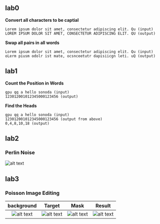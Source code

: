 ## lab0 <br />

**Convert all characters to be captial** <br />
```
Lorem ipsum dolor sit amet, consectetur adipiscing elit. Qu (input)
LOREM IPSUM DOLOR SIT AMET, CONSECTETUR ADIPISCING ELIT. QU (output)
```
**Swap all pairs in all words** <br />
```
Lorem ipsum dolor sit amet, consectetur adipiscing elit. Qu (input)
oLerm piusm odolr ist mate, ocsnceetutr dapisiicgn leti. uQ (output)
```

## lab1 <br />
**Count the Position in Words** <br />
```
gpu qq a hello sonoda (input) 
123012001012345000123456 (output) 
```
**Find the Heads** <br />
```
gpu qq a hello sonoda (input) 
123012001012345000123456 (output from above) 
0,4,8,10,18 (output) 
```
## lab2 <br />
### Perlin Noise <br />
![alt text](https://github.com/yafangshih/GPGPU_Programming_2016S/blob/master/lab2/result.png) <br />

## lab3 <br />
### Poisson Image Editing <br />

| background | Target | Mask | Result |
| :----: | :----: | :----: | :----: |
| ![alt text](https://github.com/yafangshih/GPGPU_Programming_2016S/blob/master/lab3/img_for_readme/img_background.png) | ![alt text](https://github.com/yafangshih/GPGPU_Programming_2016S/blob/master/lab3/img_for_readme/img_target.png) | ![alt text](https://github.com/yafangshih/GPGPU_Programming_2016S/blob/master/lab3/img_for_readme/img_mask.png) | ![alt text](https://github.com/yafangshih/GPGPU_Programming_2016S/blob/master/lab3/img_for_readme/output.png) |

